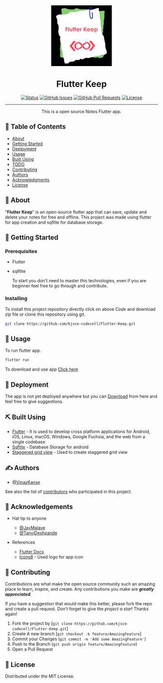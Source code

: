 <p align="center">
  <a href="" rel="noopener">
 <img width=200px height=200px src="./Flutter Keep Icon.png" alt="Project logo"></a>
</p>

<h1 align="center">Flutter Keep</h1>

<div align="center">

[![Status](https://img.shields.io/badge/status-active-success.svg)]()
[![GitHub Issues](https://img.shields.io/github/issues/kylelobo/The-Documentation-Compendium.svg)](https://github.com/kjsce-codecell/Flutter-Keep/issues)
[![GitHub Pull Requests](https://img.shields.io/github/issues-pr/kylelobo/The-Documentation-Compendium.svg)](https://github.com/kjsce-codecell/Flutter-Keep/pulls)
[![License](https://img.shields.io/badge/license-MIT-blue.svg)](/LICENSE)

</div>

---

<p align="center"> This is a open source Notes Flutter app.
</p>

## 📝 Table of Contents

- [About](#about)
- [Getting Started](#getting_started)
- [Deployment](#deployment)
- [Usage](#usage)
- [Built Using](#built_using)
- [TODO](../TODO.md)
- [Contributing](../CONTRIBUTING.md)
- [Authors](#authors)
- [Acknowledgments](#acknowledgement)
- [License](#license)

## 🧐 About <a name = "about"></a>

"**Flutter Keep**" is an open-source flutter app that can save, update and delete your notes for free and offline. This project was made using flutter for app creation and sqflite for database storage.

## 🏁 Getting Started <a name = "getting_started"></a>

### Prerequisites

- Flutter
- sqlflite

  To start you don't need to master this technologies, even if you are beginner feel free to go through and contribute.

### Installing

To install this project repository directly click on above _Code_ and download zip file or clone this repository using git.

```bash
git clone https://github.com/kjsce-codecell/Flutter-Keep.git
```

## 🎈 Usage <a name="usage"></a>

To run flutter app.

```bash
flutter run
```

To download and use app [Click here](https://drive.google.com/u/0/uc?id=1_1cYekxjycW2YcXmlBYgH1DFuMWCusRJ&export=download)

## 🚀 Deployment <a name = "deployment"></a>

The app is not yet deployed anywhere but you can [Download](https://drive.google.com/u/0/uc?id=1_1cYekxjycW2YcXmlBYgH1DFuMWCusRJ&export=download) from here and feel free to give suggestions.

## ⛏️ Built Using <a name = "built_using"></a>

- [Flutter](https://docs.flutter.dev/) - It is used to develop cross platform applications for Android, iOS, Linux, macOS, Windows, Google Fuchsia, and the web from a single codebase
- [Sqflite](https://github.com/tekartik/sqflite/tree/master/sqflite) - Database Storage for android
- [Staggered grid view](https://pub.dev/packages/staggered_grid_view_flutter) - Used to create staggered grid view

## ✍️ Authors <a name = "authors"></a>

- [@VinayKanse](https://github.com/VinayKanase)

See also the list of [contributors](https://github.com/kjsce-codecell/Flutter-Keep/contributors) who participated in this project.

## 🎉 Acknowledgements <a name = "acknowledgement"></a>

- Hat tip to anyone

  - [@JayMalave](https://github.com/jaymalave)
  - [@TanviDeshpande](https://github.com/Tanvi-15)

- References
  - [Flutter Docs](https://docs.flutter.dev/)
  - [Icons8](https://icons8.com/) - Used logo for app icon

## 🤝 Contributing <a name=Contributers></a>

Contributions are what make the open source community such an amazing place to learn, inspire, and create. Any contributions you make are _**greatly appreciated**_.

If you have a suggestion that would make this better, please fork the repo and create a pull request.
Don't forget to give the _project a star_! Thanks again!

1. Fork the project by [`git clone https://github.com/kjsce-codecell/Flutter-Keep.git`]
2. Create A new branch [`git checkout -b feature/AmazingFeature`]
3. Commit your Changes (`git commit -m 'Add some AmazingFeature'`)
4. Push to the Branch (`git push origin feature/AmazingFeature`)
5. Open a Pull Request

## 📖 License <a name=license></a>

Distributed under the MIT License.
